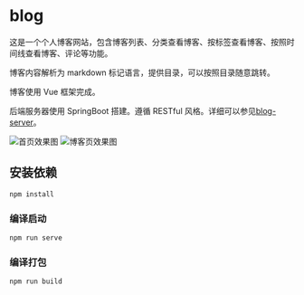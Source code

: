 # blog

这是一个个人博客网站，包含博客列表、分类查看博客、按标签查看博客、按照时间线查看博客、评论等功能。

博客内容解析为 markdown 标记语言，提供目录，可以按照目录随意跳转。

博客使用 Vue 框架完成。

后端服务器使用 SpringBoot 搭建。遵循 RESTful 风格。详细可以参见[blog-server](https://github.com/chaook/blog-server)。

![首页效果图](https://user-images.githubusercontent.com/58350918/130350534-733783b0-e8bc-4131-b5a9-628a45bf4791.png)
![博客页效果图](https://user-images.githubusercontent.com/58350918/130350531-485084dd-efb0-450a-8569-f88df8a30c65.png)


## 安装依赖
```
npm install
```

### 编译启动
```
npm run serve
```

### 编译打包
```
npm run build
```
